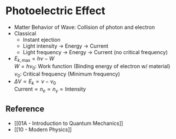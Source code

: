 # Photoelectric Effect

- Matter Behavior of Wave: Collision of photon and electron
- Classical
  - Instant ejection
  - Light intensity → Energy → Current
  - Light frequency → Energy → Current (no critical frequency)
- $E_{k,\text{max}}=h\nu-W$  
  $W=h\nu_0$: Work function (Binding energy of electron w/ material)  
  $\nu_0$: Critical frequency (Minimum frequency)
- $\Delta V \propto E_{k}\propto\nu-\nu_0$  
  $\text{Current} \propto n_{e}\propto n_{\gamma} \propto \text{Intensity}$

## Reference

- [[01A - Introduction to Quantum Mechanics]]
- [[10 - Modern Physics]]
